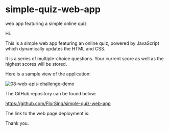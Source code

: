 # simple-quiz-web-app
web app featuring a simple online quiz

Hi. 

This is a simple web app featuring an online quiz, powered by JavaScript which dynamically updates the HTML and CSS. 

It is a series of multiple-choice questions. 
Your current score as well as the highest scores will be stored.


Here is a sample view of the application:



![08-web-apis-challenge-demo](https://user-images.githubusercontent.com/118206899/213149911-d30a2aff-f9b4-430c-b97a-beb6c8fe28ff.gif)





The GitHub repository can be found below:

https://github.com/FlorSing/simple-quiz-web-app



The link to the web page deployment is:



Thank you.

